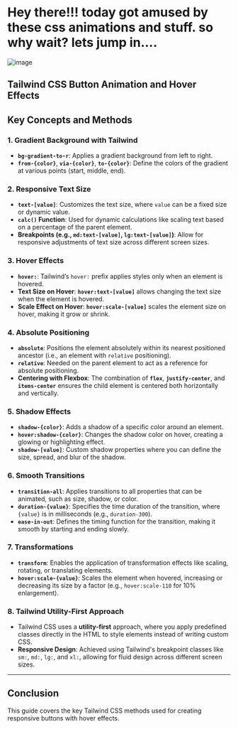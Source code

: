 # Hey there!!! today got amused by these css animations and stuff. so why wait? lets jump in....


![image](https://github.com/user-attachments/assets/d8bd1a4e-39ab-4613-bde5-1308c0f963e7)


## Tailwind CSS Button Animation and Hover Effects

## Key Concepts and Methods

### 1. **Gradient Background with Tailwind**
   - **`bg-gradient-to-r`**: Applies a gradient background from left to right.
   - **`from-{color}`**, **`via-{color}`**, **`to-{color}`**: Define the colors of the gradient at various points (start, middle, end).

### 2. **Responsive Text Size**
   - **`text-[value]`**: Customizes the text size, where `value` can be a fixed size or dynamic value.
   - **`calc()` Function**: Used for dynamic calculations like scaling text based on a percentage of the parent element.
   - **Breakpoints (e.g., `md:text-[value]`, `lg:text-[value]`)**: Allow for responsive adjustments of text size across different screen sizes.

### 3. **Hover Effects**
   - **`hover:`**: Tailwind’s `hover:` prefix applies styles only when an element is hovered.
   - **Text Size on Hover**: **`hover:text-[value]`** allows changing the text size when the element is hovered.
   - **Scale Effect on Hover**: **`hover:scale-[value]`** scales the element size on hover, making it grow or shrink.

### 4. **Absolute Positioning**
   - **`absolute`**: Positions the element absolutely within its nearest positioned ancestor (i.e., an element with `relative` positioning).
   - **`relative`**: Needed on the parent element to act as a reference for absolute positioning.
   - **Centering with Flexbox**: The combination of **`flex`**, **`justify-center`**, and **`items-center`** ensures the child element is centered both horizontally and vertically.

### 5. **Shadow Effects**
   - **`shadow-{color}`**: Adds a shadow of a specific color around an element.
   - **`hover:shadow-{color}`**: Changes the shadow color on hover, creating a glowing or highlighting effect.
   - **`shadow-[value]`**: Custom shadow properties where you can define the size, spread, and blur of the shadow.

### 6. **Smooth Transitions**
   - **`transition-all`**: Applies transitions to all properties that can be animated, such as size, shadow, or color.
   - **`duration-{value}`**: Specifies the time duration of the transition, where `{value}` is in milliseconds (e.g., `duration-300`).
   - **`ease-in-out`**: Defines the timing function for the transition, making it smooth by starting and ending slowly.

### 7. **Transformations**
   - **`transform`**: Enables the application of transformation effects like scaling, rotating, or translating elements.
   - **`hover:scale-{value}`**: Scales the element when hovered, increasing or decreasing its size by a factor (e.g., `hover:scale-110` for 10% enlargement).

### 8. **Tailwind Utility-First Approach**
   - Tailwind CSS uses a **utility-first** approach, where you apply predefined classes directly in the HTML to style elements instead of writing custom CSS.
   - **Responsive Design**: Achieved using Tailwind's breakpoint classes like `sm:`, `md:`, `lg:`, and `xl:`, allowing for fluid design across different screen sizes.

---

## Conclusion

This guide covers the key Tailwind CSS methods used for creating responsive buttons with hover effects. 

